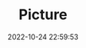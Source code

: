 ---
weight: 1
images:
- /images/edited/115.jpeg
title: Picture
date: 2022-10-24 22:59:53
tags: [luminar neo,work,car,truck]
---